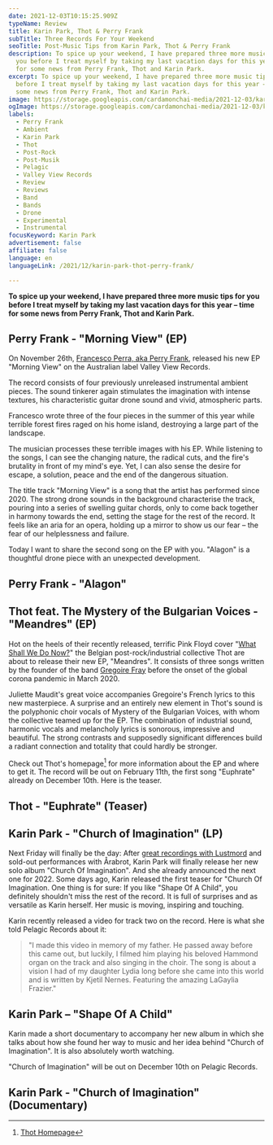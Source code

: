 ```yaml
---
date: 2021-12-03T10:15:25.909Z
typeName: Review
title: Karin Park, Thot & Perry Frank
subTitle: Three Records For Your Weekend
seoTitle: Post-Music Tips from Karin Park, Thot & Perry Frank
description: To spice up your weekend, I have prepared three more music tips for
  you before I treat myself by taking my last vacation days for this year – time
  for some news from Perry Frank, Thot and Karin Park.
excerpt: To spice up your weekend, I have prepared three more music tips for you
  before I treat myself by taking my last vacation days for this year – time for
  some news from Perry Frank, Thot and Karin Park.
image: https://storage.googleapis.com/cardamonchai-media/2021-12-03/karin-park-thot-perry-frank-jpg-imagine-181818_494b4a_1024_768/640.webp
ogImage: https://storage.googleapis.com/cardamonchai-media/2021-12-03/karin-park-thot-perry-frank-fb-png-imagine-181818_505252_1200_628/640.webp
labels:
  - Perry Frank
  - Ambient
  - Karin Park
  - Thot
  - Post-Rock
  - Post-Musik
  - Pelagic
  - Valley View Records
  - Review
  - Reviews
  - Band
  - Bands
  - Drone
  - Experimental
  - Instrumental
focusKeyword: Karin Park
advertisement: false
affiliate: false
language: en
languageLink: /2021/12/karin-park-thot-perry-frank/

---
```


**To spice up your weekend, I have prepared three more music tips for you before I treat myself by taking my last vacation days for this year – time for some news from Perry Frank, Thot and Karin Park.**

## Perry Frank - "Morning View" (EP)

On November 26th, [Francesco Perra, aka Perry Frank](/2020/11/perry-frank-interview-en), released his new EP "Morning View" on the Australian label Valley View Records.

The record consists of four previously unreleased instrumental ambient pieces. The sound tinkerer again stimulates the imagination with intense textures, his characteristic guitar drone sound and vivid, atmospheric parts.

Francesco wrote three of the four pieces in the summer of this year while terrible forest fires raged on his home island, destroying a large part of the landscape.

The musician processes these terrible images with his EP. While listening to the songs, I can see the changing nature, the radical cuts, and the fire's brutality in front of my mind's eye. Yet, I can also sense the desire for escape, a solution, peace and the end of the dangerous situation.

The title track "Morning View" is a song that the artist has performed since 2020. The strong drone sounds in the background characterise the track, pouring into a series of swelling guitar chords, only to come back together in harmony towards the end, setting the stage for the rest of the record. It feels like an aria for an opera, holding up a mirror to show us our fear – the fear of our helplessness and failure.

Today I want to share the second song on the EP with you. "Alagon" is a thoughtful drone piece with an unexpected development.

## Perry Frank - "Alagon"

<YouTube id="gOPgbCdnUUM" />

## Thot feat. The Mystery of the Bulgarian Voices - "Meandres" (EP)

Hot on the heels of their recently released, terrific Pink Floyd cover "[What Shall We Do Now?](/2021/10/thot-what-shall-we-do-now-en/)" the Belgian post-rock/industrial collective Thot are about to release their new EP, "Meandres". It consists of three songs written by the founder of the band [Gregoire Fray](/2021/04/thot-interview-en) before the onset of the global corona pandemic in March 2020.

Juliette Maudit's great voice accompanies Gregoire's French lyrics to this new masterpiece. A surprise and an entirely new element in Thot's sound is the polyphonic choir vocals of Mystery of the Bulgarian Voices, with whom the collective teamed up for the EP. The combination of industrial sound, harmonic vocals and melancholy lyrics is sonorous, impressive and beautiful. The strong contrasts and supposedly significant differences build a radiant connection and totality that could hardly be stronger.

Check out Thot's homepage[^1] for more information about the EP and where to get it. The record will be out on February 11th, the first song "Euphrate" already on December 10th. Here is the teaser.

## Thot - "Euphrate" (Teaser)

<YouTube id="eAGM5P5XR-c" />

## Karin Park - "Church of Imagination" (LP)

Next Friday will finally be the day: After [great recordings with Lustmord](/2021/05/karin-park-lustmord-alter-en/) and sold-out performances with Årabrot, Karin Park will finally release her new solo album "Church Of Imagination". And she already announced the next one for 2022. Some days ago, Karin released the first teaser for "Church Of Imagination. One thing is for sure: If you like "Shape Of A Child", you definitely shouldn't miss the rest of the record. It is full of surprises and as versatile as Karin herself. Her music is moving, inspiring and touching.

Karin recently released a video for track two on the record. Here is what she told Pelagic Records about it:

> "I made this video in memory of my father. He passed away before this came out, but luckily, I filmed him playing his beloved Hammond organ on the track and also singing in the choir. The song is about a vision I had of my daughter Lydia long before she came into this world and is written by Kjetil Nernes. Featuring the amazing LaGaylia Frazier."

## Karin Park – "Shape Of A Child"

<YouTube id="F1DD_oMvbdg" />

Karin made a short documentary to accompany her new album in which she talks about how she found her way to music and her idea behind "Church of Imagination". It is also absolutely worth watching.

"Church of Imagination" will be out on December 10th on Pelagic Records.

## Karin Park - "Church of Imagination" (Documentary)

<YouTube id="lvhvZndNacw" />

[^1]: [Thot Homepage](https://thotweb.net/meandres/)